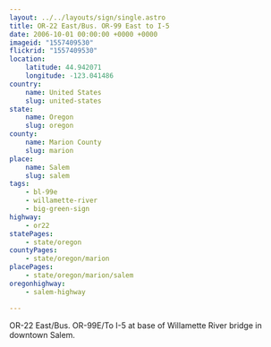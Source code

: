 ```yaml
---
layout: ../../layouts/sign/single.astro
title: OR-22 East/Bus. OR-99 East to I-5
date: 2006-10-01 00:00:00 +0000 +0000
imageid: "1557409530"
flickrid: "1557409530"
location:
    latitude: 44.942071
    longitude: -123.041486
country:
    name: United States
    slug: united-states
state:
    name: Oregon
    slug: oregon
county:
    name: Marion County
    slug: marion
place:
    name: Salem
    slug: salem
tags:
    - bl-99e
    - willamette-river
    - big-green-sign
highway:
    - or22
statePages:
    - state/oregon
countyPages:
    - state/oregon/marion
placePages:
    - state/oregon/marion/salem
oregonhighway:
    - salem-highway

---
```

OR-22 East/Bus. OR-99E/To I-5 at base of Willamette River bridge in downtown Salem.